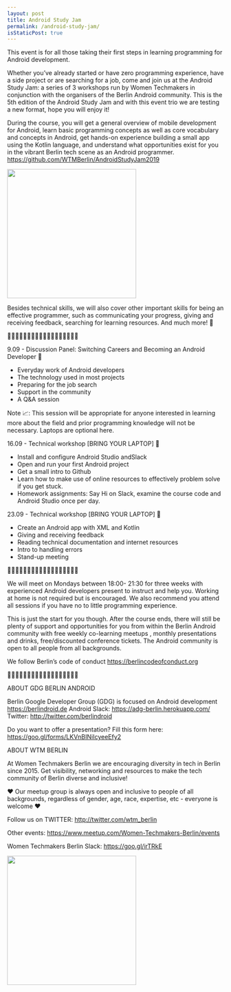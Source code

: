 ```yaml
---
layout: post
title: Android Study Jam
permalink: /android-study-jam/
isStaticPost: true
---
```

<img class="img-responsive feature-image" src="{{ site.baseurl }}/img/posts/android-study-jam.jpg" style="display:none">

This event is for all those taking their first steps in learning programming for Android development.

Whether you’ve already started or have zero programming experience, have a side project or are searching for a job, come and join us at the Android Study Jam: a series of 3 workshops run by Women Techmakers in conjunction with the organisers of the Berlin Android community. This is the 5th edition of the Android Study Jam and with this event trio we are testing a new format, hope you will enjoy it! 

During the course, you will get a general overview of mobile development for Android, learn basic programming concepts as well as core vocabulary and concepts in Android, get hands-on experience building a small app using the Kotlin language, and understand what opportunities exist for you in the vibrant Berlin tech scene as an Android programmer. https://github.com/WTMBerlin/AndroidStudyJam2019

<img src='https://github.com/WTMBerlin/wtmberlin.github.io/blob/master/img/posts/android-study-jam-app.gif?raw=true' width=300 />

Besides technical skills, we will also cover other important skills for being an effective programmer, such as communicating your progress, giving and receiving feedback, searching for learning resources. And much more! 🚀

👩🏾‍💻👩🏾‍💻👩🏾‍💻👩🏾‍💻👩🏾‍💻👩🏾‍💻

9.09 - Discussion Panel: Switching Careers and Becoming an Android Developer 💾
- Everyday work of Android developers
- The technology used in most projects
- Preparing for the job search
- Support in the community
- A Q&A session

Note 📈: This session will be appropriate for anyone interested in learning more about the field and prior programming knowledge will not be necessary. Laptops are optional here.

16.09 - Technical workshop [BRING YOUR LAPTOP] 💾
- Install and configure Android Studio andSlack
- Open and run your first Android project
- Get a small intro to Github
- Learn how to make use of online resources to effectively problem solve if you get stuck.
- Homework assignments: Say Hi on Slack, examine the course code and Android Studio once per day.

23.09 - Technical workshop [BRING YOUR LAPTOP] 💾
- Create an Android app with XML and Kotlin
- Giving and receiving feedback
- Reading technical documentation and internet resources
- Intro to handling errors
- Stand-up meeting

👩🏾‍💻👩🏾‍💻👩🏾‍💻👩🏾‍💻👩🏾‍💻👩🏾‍💻

We will meet on Mondays between 18:00- 21:30 for three weeks with experienced Android developers present to instruct and help you. Working at home is not required but is encouraged. We also recommend you attend all sessions if you have no to little programming experience.

This is just the start for you though. After the course ends, there will still be plenty of support and opportunities for you from within the Berlin Android community with free weekly co-learning meetups , monthly presentations and drinks, free/discounted conference tickets. The Android community is open to all people from all backgrounds.

We follow Berlin’s code of conduct https://berlincodeofconduct.org

👩🏾‍💻👩🏾‍💻👩🏾‍💻👩🏾‍💻👩🏾‍💻👩🏾‍💻

ABOUT GDG BERLIN ANDROID

Berlin Google Developer Group (GDG) is focused on Android development https://berlindroid.de
Android Slack: https://adg-berlin.herokuapp.com/
Twitter:
http://twitter.com/berlindroid

Do you want to offer a presentation? Fill this form here: https://goo.gl/forms/LKVnBINiIcyeeEfy2

ABOUT WTM BERLIN

At Women Techmakers Berlin we are encouraging diversity in tech in Berlin since 2015. Get visibility, networking and resources to make the tech community of Berlin diverse and inclusive!

❤ Our meetup group is always open and inclusive to people of all backgrounds, regardless of gender, age, race, expertise, etc - everyone is welcome ❤

Follow us on TWITTER:
http://twitter.com/wtm_berlin

Other events:
https://www.meetup.com/Women-Techmakers-Berlin/events

Women Techmakers Berlin Slack: https://goo.gl/irTRkE

<img src='https://github.com/WTMBerlin/wtmberlin.github.io/blob/master/img/posts/android-study-jam-logo.png?raw=true' width=300 />

